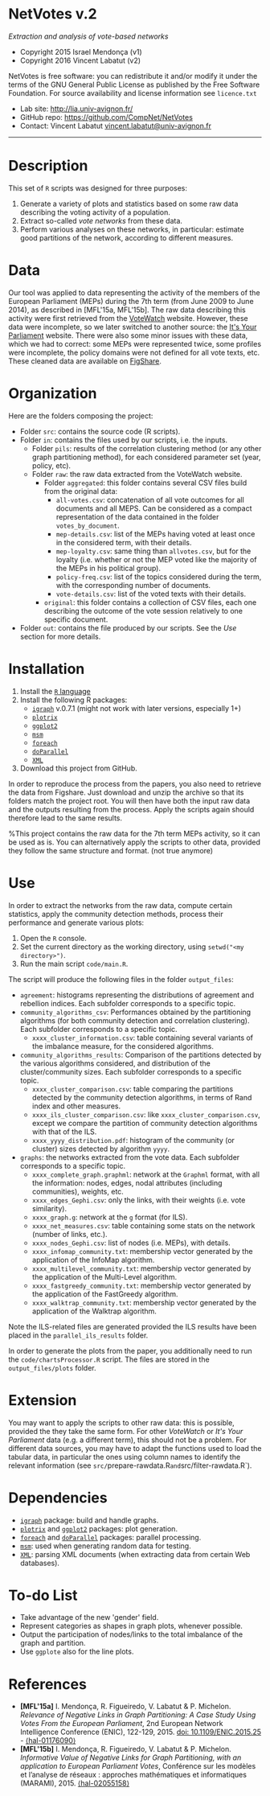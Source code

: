 NetVotes v.2
=======
*Extraction and analysis of vote-based networks*

* Copyright 2015 Israel Mendonça (v1)
* Copyright 2016 Vincent Labatut (v2)

NetVotes is free software: you can redistribute it and/or modify it under the terms of the GNU General Public License as published by the Free Software Foundation. For source availability and license information see `licence.txt`

* Lab site: http://lia.univ-avignon.fr/
* GitHub repo: https://github.com/CompNet/NetVotes
* Contact: Vincent Labatut <vincent.labatut@univ-avignon.fr>

-----------------------------------------------------------------------

# Description
This set of `R` scripts was designed for three purposes:

1. Generate a variety of plots and statistics based on some raw data describing the voting activity of a population.
2. Extract so-called *vote networks* from these data.
3. Perform various analyses on these networks, in particular: estimate good partitions of the network, according to different measures.


# Data
Our tool was applied to data representing the activity of the members of the European Parliament (MEPs) during the 7th term (from June 2009 to June 2014), as described in [MFL'15a, MFL'15b]. The raw data describing this activity were first retrieved from the [VoteWatch](http://www.votewatch.eu/) website. However, these data were incomplete, so we later switched to another source: the [It's Your Parliament](http://www.itsyourparliament.eu/) website. There were also some minor issues with these data, which we had to correct: some MEPs were represented twice, some profiles were incomplete, the policy domains were not defined for all vote texts, etc. These cleaned data are available on [FigShare](https://doi.org/10.6084/m9.figshare.1545599).


# Organization
Here are the folders composing the project:
* Folder `src`: contains the source code (R scripts).
* Folder `in`: contains the files used by our scripts, i.e. the inputs.
  * Folder `pils`: results of the correlation clustering method (or any other graph partitioning method), for each considered parameter set (year, policy, etc). 
  * Folder `raw`: the raw data extracted from the VoteWatch website.
    * Folder `aggregated`: this folder contains several CSV files build from the original data:
      * `all-votes.csv`: concatenation of all vote outcomes for all documents and all MEPS. Can be considered as a compact representation of the data contained in the folder `votes_by_document`.
      * `mep-details.csv`: list of the MEPs having voted at least once in the considered term, with their details.
      * `mep-loyalty.csv`: same thing than `allvotes.csv`, but for the loyalty (i.e. whether or not the MEP voted like the majority of the MEPs in his political group).
      * `policy-freq.csv`: list of the topics considered during the term, with the corresponding number of documents.
      * `vote-details.csv`: list of the voted texts with their details.
    * `original`: this folder contains a collection of CSV files, each one describing the outcome of the vote session relatively to one specific document.
* Folder `out`: contains the file produced by our scripts. See the *Use* section for more details.


# Installation
1. Install the [`R` language](https://www.r-project.org/)
2. Install the following R packages:
   * [`igraph`](http://igraph.org/r/) v.0.7.1 (might not work with later versions, especially 1+)
   * [`plotrix`](https://cran.r-project.org/web/packages/plotrix/index.html)
   * [`ggplot2`](https://cran.r-project.org/web/packages/ggplot2/index.html)
   * [`msm`](https://cran.r-project.org/web/packages/msm/index.html)
   * [`foreach`](https://cran.r-project.org/web/packages/foreach/index.html)
   * [`doParallel`](https://cran.r-project.org/web/packages/doParallel/index.html)
   * [`XML`](https://cran.r-project.org/web/packages/XML/index.html)
3. Download this project from GitHub.

In order to reproduce the process from the papers, you also need to retrieve the data from Figshare. Just download and unzip the archive so that its folders match the project root. You will then have both the input raw data and the outputs resulting from the process. Apply the scripts again should therefore lead to the same results.
  
%This project contains the raw data for the 7th term MEPs activity, so it can be used as is. You can alternatively apply the scripts to other data, provided they follow the same structure and format. (not true anymore) 


# Use
In order to extract the networks from the raw data, compute certain statistics, apply the community detection methods, process their performance and generate various plots:

1. Open the `R` console.
2. Set the current directory as the working directory, using `setwd("<my directory>")`.
3. Run the main script `code/main.R`.

The script will produce the following files in the folder `output_files`:
* `agreement`: histograms representing the distributions of agreement and rebellion indices. Each subfolder corresponds to a specific topic.
* `community_algorithms_csv`: Performances obtained by the partitioning algorithms (for both community detection and correlation clustering). Each subfolder corresponds to a specific topic.
  * `xxxx_cluster_information.csv`: table containing several variants of the imbalance measure, for the considered algorithms.
* `community_algorithms_results`: Comparison of the partitions detected by the various algorithms considered, and distribution of the cluster/community sizes. Each subfolder corresponds to a specific topic.
  * `xxxx_cluster_comparison.csv`: table comparing the partitions detected by the community detection algorithms, in terms of Rand index and other measures.
  * `xxxx_ils_cluster_comparison.csv`: like `xxxx_cluster_comparison.csv`, except we compare the partition of community detection algorithms with that of the ILS.
  * `xxxx_yyyy_distribution.pdf`: histogram of the community (or cluster) sizes detected by algorithm `yyyy`.
* `graphs`: the networks extracted from the vote data. Each subfolder corresponds to a specific topic.
  * `xxxx_complete_graph.graphml`: network at the `Graphml` format, with all the information: nodes, edges, nodal attributes (including communities), weights, etc. 
  * `xxxx_edges_Gephi.csv`: only the links, with their weights (i.e. vote similarity). 
  * `xxxx_graph.g`: network at the `g` format (for ILS). 
  * `xxxx_net_measures.csv`: table containing some stats on the network (number of links, etc.).
  * `xxxx_nodes_Gephi.csv`: list of nodes (i.e. MEPs), with details.
  * `xxxx_infomap_community.txt`: membership vector generated by the application of the InfoMap algorithm.
  * `xxxx_multilevel_community.txt`: membership vector generated by the application of the Multi-Level algorithm.
  * `xxxx_fastgreedy_community.txt`: membership vector generated by the application of the FastGreedy algorithm.
  * `xxxx_walktrap_community.txt`: membership vector generated by the application of the Walktrap algorithm.

Note the ILS-related files are generated provided the ILS results have been placed in the `parallel_ils_results` folder.

In order to generate the plots from the paper, you additionally need to run the `code/chartsProcessor.R` script. The files are stored in the `output_files/plots` folder.


# Extension
You may want to apply the scripts to other raw data: this is possible, provided the they take the same form. For other *VoteWatch* or *It's Your Parliament* data (e.g. a different term), this should not be a problem.
For different data sources, you may have to adapt the functions used to load the tabular data, in particular the ones using column names to identify the relevant information (see `src/`prepare-rawdata.R` and `src/filter-rawdata.R`). 


# Dependencies
* [`igraph`](http://igraph.org/r/) package: build and handle graphs.
* [`plotrix`](https://cran.r-project.org/web/packages/plotrix/index.html) and [`ggplot2`](https://cran.r-project.org/web/packages/ggplot2/index.html) packages: plot generation.
* [`foreach`](https://cran.r-project.org/web/packages/foreach/index.html) and [`doParallel`](https://cran.r-project.org/web/packages/doParallel/index.html) packages: parallel processing.
* [`msm`](https://cran.r-project.org/web/packages/msm/index.html): used when generating random data for testing.
* [`XML`](https://cran.r-project.org/web/packages/XML/index.html): parsing XML documents (when extracting data from certain Web databases).


# To-do List
* Take advantage of the new 'gender' field.
* Represent categories as shapes in graph plots, whenever possible.
* Output the participation of nodes/links to the total imbalance of the graph and partition.
* Use `ggplote` also for the line plots.


# References
* **[MFL'15a]** I. Mendonça, R. Figueiredo, V. Labatut & P. Michelon. *Relevance of Negative Links in Graph Partitioning: A Case Study Using Votes From the European Parliament*, 2nd European Network Intelligence Conference (ENIC), 122-129, 2015. [doi: 10.1109/ENIC.2015.25](https://doi.org/10.1109/ENIC.2015.25) - [⟨hal-01176090⟩](https://hal.archives-ouvertes.fr/hal-01176090)
* **[MFL'15b]** I. Mendonça, R. Figueiredo, V. Labatut & P. Michelon. *Informative Value of Negative Links for Graph Partitioning, with an application to European Parliament Votes*, Conférence sur les modèles et l’analyse de réseaux : approches mathématiques et informatiques (MARAMI), 2015. [⟨hal-02055158⟩](https://hal.archives-ouvertes.fr/hal-02055158)
